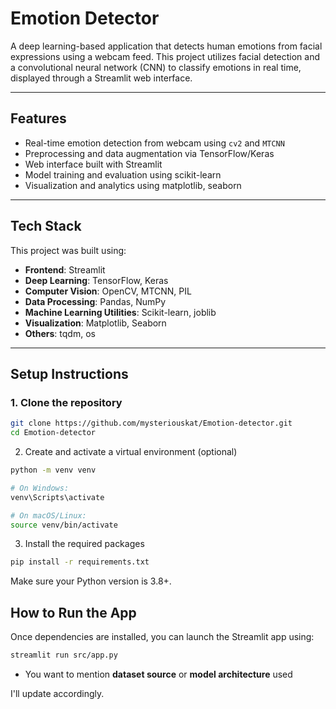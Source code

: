 # Emotion Detector

A deep learning-based application that detects human emotions from facial expressions using a webcam feed. This project utilizes facial detection and a convolutional neural network (CNN) to classify emotions in real time, displayed through a Streamlit web interface.

---

## Features

- Real-time emotion detection from webcam using `cv2` and `MTCNN`
- Preprocessing and data augmentation via TensorFlow/Keras
- Web interface built with Streamlit
- Model training and evaluation using scikit-learn
- Visualization and analytics using matplotlib, seaborn

---

## Tech Stack

This project was built using:

- **Frontend**: Streamlit
- **Deep Learning**: TensorFlow, Keras
- **Computer Vision**: OpenCV, MTCNN, PIL
- **Data Processing**: Pandas, NumPy
- **Machine Learning Utilities**: Scikit-learn, joblib
- **Visualization**: Matplotlib, Seaborn
- **Others**: tqdm, os

---

## Setup Instructions

### 1. Clone the repository

```bash
git clone https://github.com/mysteriouskat/Emotion-detector.git
cd Emotion-detector
```

2. Create and activate a virtual environment (optional)

```bash
python -m venv venv

# On Windows:
venv\Scripts\activate

# On macOS/Linux:
source venv/bin/activate
```

3. Install the required packages

```bash
pip install -r requirements.txt
```

Make sure your Python version is 3.8+.
## How to Run the App

Once dependencies are installed, you can launch the Streamlit app using:

```bash
streamlit run src/app.py
```
- You want to mention **dataset source** or **model architecture** used

I'll update accordingly.
